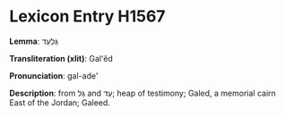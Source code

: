# Lexicon Entry H1567

**Lemma**: גַּלְעֵד

**Transliteration (xlit)**: Galʻêd

**Pronunciation**: gal-ade'

**Description**:
from גַּל and עֵד; heap of testimony; Galed, a memorial cairn East of the Jordan; Galeed.
